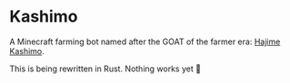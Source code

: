 # Kashimo
A Minecraft farming bot named after the GOAT of the farmer era: [Hajime Kashimo](https://jujutsu-kaisen.fandom.com/wiki/Hajime_Kashimo).

This is being rewritten in Rust. Nothing works yet 🙁
